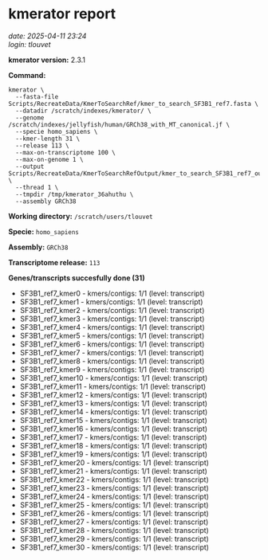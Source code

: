 # kmerator report
*date: 2025-04-11 23:24*  
*login: tlouvet*

**kmerator version:** 2.3.1

**Command:**

```
kmerator \
  --fasta-file Scripts/RecreateData/KmerToSearchRef/kmer_to_search_SF3B1_ref7.fasta \
  --datadir /scratch/indexes/kmerator/ \
  --genome /scratch/indexes/jellyfish/human/GRCh38_with_MT_canonical.jf \
  --specie homo_sapiens \
  --kmer-length 31 \
  --release 113 \
  --max-on-transcriptome 100 \
  --max-on-genome 1 \
  --output Scripts/RecreateData/KmerToSearchRefOutput/kmer_to_search_SF3B1_ref7_output \
  --thread 1 \
  --tmpdir /tmp/kmerator_36ahuthu \
  --assembly GRCh38
```

**Working directory:** `/scratch/users/tlouvet`

**Specie:** `homo_sapiens`

**Assembly:** `GRCh38`

**Transcriptome release:** `113`

**Genes/transcripts succesfully done (31)**

- SF3B1_ref7_kmer0 - kmers/contigs: 1/1 (level: transcript)
- SF3B1_ref7_kmer1 - kmers/contigs: 1/1 (level: transcript)
- SF3B1_ref7_kmer2 - kmers/contigs: 1/1 (level: transcript)
- SF3B1_ref7_kmer3 - kmers/contigs: 1/1 (level: transcript)
- SF3B1_ref7_kmer4 - kmers/contigs: 1/1 (level: transcript)
- SF3B1_ref7_kmer5 - kmers/contigs: 1/1 (level: transcript)
- SF3B1_ref7_kmer6 - kmers/contigs: 1/1 (level: transcript)
- SF3B1_ref7_kmer7 - kmers/contigs: 1/1 (level: transcript)
- SF3B1_ref7_kmer8 - kmers/contigs: 1/1 (level: transcript)
- SF3B1_ref7_kmer9 - kmers/contigs: 1/1 (level: transcript)
- SF3B1_ref7_kmer10 - kmers/contigs: 1/1 (level: transcript)
- SF3B1_ref7_kmer11 - kmers/contigs: 1/1 (level: transcript)
- SF3B1_ref7_kmer12 - kmers/contigs: 1/1 (level: transcript)
- SF3B1_ref7_kmer13 - kmers/contigs: 1/1 (level: transcript)
- SF3B1_ref7_kmer14 - kmers/contigs: 1/1 (level: transcript)
- SF3B1_ref7_kmer15 - kmers/contigs: 1/1 (level: transcript)
- SF3B1_ref7_kmer16 - kmers/contigs: 1/1 (level: transcript)
- SF3B1_ref7_kmer17 - kmers/contigs: 1/1 (level: transcript)
- SF3B1_ref7_kmer18 - kmers/contigs: 1/1 (level: transcript)
- SF3B1_ref7_kmer19 - kmers/contigs: 1/1 (level: transcript)
- SF3B1_ref7_kmer20 - kmers/contigs: 1/1 (level: transcript)
- SF3B1_ref7_kmer21 - kmers/contigs: 1/1 (level: transcript)
- SF3B1_ref7_kmer22 - kmers/contigs: 1/1 (level: transcript)
- SF3B1_ref7_kmer23 - kmers/contigs: 1/1 (level: transcript)
- SF3B1_ref7_kmer24 - kmers/contigs: 1/1 (level: transcript)
- SF3B1_ref7_kmer25 - kmers/contigs: 1/1 (level: transcript)
- SF3B1_ref7_kmer26 - kmers/contigs: 1/1 (level: transcript)
- SF3B1_ref7_kmer27 - kmers/contigs: 1/1 (level: transcript)
- SF3B1_ref7_kmer28 - kmers/contigs: 1/1 (level: transcript)
- SF3B1_ref7_kmer29 - kmers/contigs: 1/1 (level: transcript)
- SF3B1_ref7_kmer30 - kmers/contigs: 1/1 (level: transcript)
